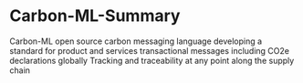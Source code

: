 # Carbon-ML-Summary
Carbon-ML open source carbon messaging language developing a standard for product and services transactional messages including CO2e declarations globally
Tracking and traceability at any point along the supply chain
